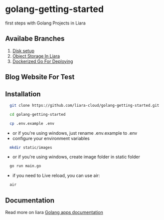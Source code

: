 # golang-getting-started
first steps with Golang Projects in Liara

## Availabe Branches

1.  [Disk setup](https://github.com/liara-cloud/golang-getting-started/tree/diskSetup)
3.  [Object Storage In Liara](https://github.com/liara-cloud/golang-getting-started/tree/upload-using-s3)
4.  [Dockerized Go For Deploying](https://github.com/liara-cloud/golang-getting-started/tree/go-dockerized)

## Blog Website For Test
## Installation

```bash
  git clone https://github.com/liara-cloud/golang-getting-started.git
```
```bash
  cd golang-getting-started
```
```bash
  cp .env.example .env
```
- or if you're using windows, just rename .env.example to .env
- configure your environment variables
```bash
  mkdir static/images
```
- or if you're using windows, create image folder in static folder
```bash
  go run main.go
```
- if you need to Live reload, you can use air:
```bash
  air
```

## Documentation
Read more on liara [Golang apps documentation](https://docs.liara.ir/app-deploy/golang/getting-started/)
